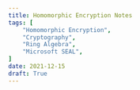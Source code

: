 ```yaml
---
title: Homomorphic Encryption Notes
tags: [
    "Homomorphic Encryption", 
    "Cryptography",
	"Ring Algebra",
	"Microsoft SEAL",
]
date: 2021-12-15
draft: True
---
```

